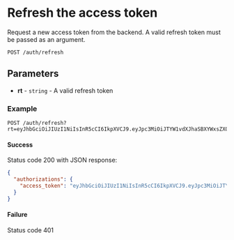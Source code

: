 # Refresh the access token

Request a new access token from the backend. A valid refresh token must be passed as an argument.


```
POST /auth/refresh
```

## Parameters
* **rt** - `string` - A valid refresh token


### Example

```
POST /auth/refresh?rt=eyJhbGciOiJIUzI1NiIsInR5cCI6IkpXVCJ9.eyJpc3MiOiJTYW1vdXJhaSBXYWxsZXQgYmFja2VuZCIsInR5cGUiOiJyZWZyZXNoLXRva2VuIiwiaWF0IjoxNTQ0MTAzOTI5LCJleHAiOjE1NDQxMTExMjl9.6gykKq31WL4Jq7hfmoTwi1fpmBTtAeFb4KjfmSO6l00
```

#### Success
Status code 200 with JSON response:
```json
{
  "authorizations": {
    "access_token": "eyJhbGciOiJIUzI1NiIsInR5cCI6IkpXVCJ9.eyJpc3MiOiJTYW1vdXJhaSBXYWxsZXQgYmFja2VuZCIsInR5cGUiOiJhY2Nlc3MtdG9rZW4iLCJpYXQiOjE1NDQxMDM5MjksImV4cCI6MTU0NDEwNDUyOX0.DDzz0EUEQS8vqdhfUwi_MFhjnSLKZ9nY-P55Yoi0wlI"
  }
}
```

#### Failure
Status code 401
